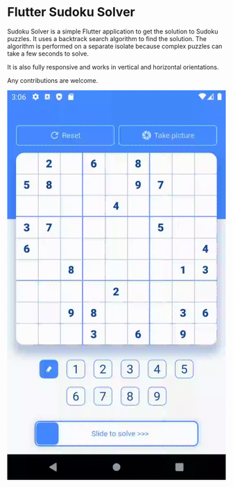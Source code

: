 # Flutter Sudoku Solver

Sudoku Solver is a simple Flutter application to get the solution to Sudoku puzzles. It uses a backtrack search algorithm to find the solution. The algorithm is performed on a separate isolate because complex puzzles can take a few seconds to solve.

It is also fully responsive and works in vertical and horizontal orientations.

Any contributions are welcome.

![screen recording](SudokuSolver.gif)


